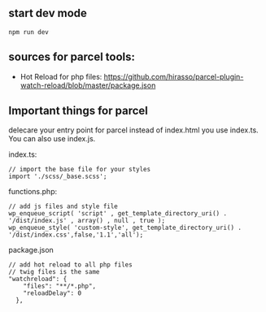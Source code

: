 ## start dev mode 

```
npm run dev 
```

## sources for parcel tools:

- Hot Reload for php files: https://github.com/hirasso/parcel-plugin-watch-reload/blob/master/package.json


## Important things for parcel 

delecare your entry point for parcel instead of index.html you use index.ts. You can also use index.js.

index.ts:
```
// import the base file for your styles
import './scss/_base.scss';
```

functions.php:
```
// add js files and style file
wp_enqueue_script( 'script' , get_template_directory_uri() . '/dist/index.js' , array() , null , true );
wp_enqueue_style( 'custom-style', get_template_directory_uri() . '/dist/index.css',false,'1.1','all');
```

package.json
```
// add hot reload to all php files
// twig files is the same
"watchreload": {
    "files": "**/*.php",
    "reloadDelay": 0
  },
```
